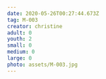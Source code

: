 ```yaml
---
date: 2020-05-26T00:27:44.673Z
tag: M-003
creator: christine
adult: 0
youth: 2
small: 0
medium: 0
large: 0
photo: assets/M-003.jpg
---
```

